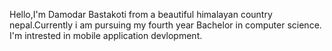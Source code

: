 Hello,I'm Damodar Bastakoti from a beautiful himalayan country nepal.Currently i am pursuing my fourth year Bachelor in computer science.
I'm intrested in mobile application devlopment.

<!---
damodar9/damodar9 is a ✨ special ✨ repository because its `README.md` (this file) appears on your GitHub profile.
You can click the Preview link to take a look at your changes.
--->
